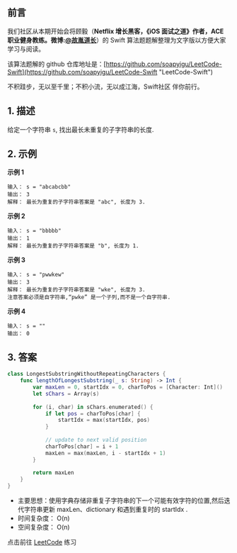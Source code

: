 ## 前言

我们社区从本期开始会将顾毅（**Netflix 增长黑客，《iOS 面试之道》作者，ACE 职业健身教练。微博:[@故胤道长](https://m.weibo.cn/u/1827884772 "@故胤道长")**）的 Swift 算法题题解整理为文字版以方便大家学习与阅读。

该算法题解的 github 仓库地址是：[https://github.com/soapyigu/LeetCode-Swift](https://github.com/soapyigu/LeetCode-Swift "LeetCode-Swift")

不积跬步，无以至千里；不积小流，无以成江海，Swift社区 伴你前行。

## 1. 描述

给定一个字符串 `s`, 找出最长未重复的子字符串的长度.


## 2. 示例

**示例 1**

```
输入： s = "abcabcbb"
输出： 3
解释： 最长为重复的子字符串答案是 "abc", 长度为 3.
```

**示例 2**

```
输入： s = "bbbbb"
输出： 1
解释： 最长为重复的子字符串答案是 "b", 长度为 1.
```

**示例 3**

```
输入： s = "pwwkew"
输出： 3
解释： 最长为重复的子字符串答案是 "wke", 长度为 3.
注意答案必须是自字符串,“pwke” 是一个子列,而不是一个自字符串.
```

**示例 4**

```
输入： s = ""
输出： 0
```
## 3. 答案

```swift
class LongestSubstringWithoutRepeatingCharacters {
    func lengthOfLongestSubstring(_ s: String) -> Int {
        var maxLen = 0, startIdx = 0, charToPos = [Character: Int]()
        let sChars = Array(s)
        
        for (i, char) in sChars.enumerated() {
            if let pos = charToPos[char] {
                startIdx = max(startIdx, pos)
            }
            
            // update to next valid position
            charToPos[char] = i + 1
            maxLen = max(maxLen, i - startIdx + 1)
        }
        
        return maxLen
    }
}

```

* 主要思想：使用字典存储非重复子字符串的下一个可能有效字符的位置,然后迭代字符串更新 maxLen、dictionary 和遇到重复时的 startIdx .
* 时间复杂度： O(n)
* 空间复杂度： O(n)

点击前往 [LeetCode](https://leetcode.com/problems/longest-substring-without-repeating-characters/) 练习